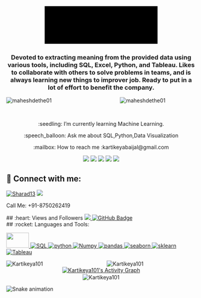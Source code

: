 <!--
*Kartikeya101/Kartikeya101* is a ✨ special ✨ repository because its `README.md` (this file) appears on your GitHub profile.

Here are some ideas to get you started:

- 🔭 I’m currently working on ...
- 🌱 I’m currently learning ...
- 👯 I’m looking to collaborate on ...
- 🤔 I’m looking for help with ...
- 💬 Ask me about ...
- 📫 How to reach me: ...
- 😄 Pronouns: ...
- ⚡ Fun fact: ...
-->
<div align = "center" >
<img src="https://github.com/Kartikeya101/Kartikeya101/blob/main/Untitled%20video%20-%20Made%20with%20Clipchamp%20(7).gif" width="300" height = "100" />
<h3 align="center">Devoted to extracting meaning from the provided data using various tools, including SQL, Excel, Python, and Tableau. Likes to collaborate with others to solve problems in teams, and is always learning new things to improver job. Ready to put in a lot of effort to benefit the company.
</h3>
</div>
<div>
 <p>
    <img  src="https://images.squarespace-cdn.com/content/v1/574faff6f8baf35e5da43485/1553914921320-JL7TJLMKYJ0H1JUXG5CY/Data-Inspect.gif?format=1000w" alt="maheshdethe01" width="41%" />
    <img align="right" src="https://media2.giphy.com/media/3oKIPEqDGUULpEU0aQ/200w.gif?cid=82a1493b4hsvjb5f485v272b7hoyhuaeyyfjfu6a3dm3wb0k&rid=200w.gif&ct=g" alt="maheshdethe01" width="40%" />
  </p>
 </div> 
  <br/>
<div align="center">
   <p> :seedling: I’m currently learning Machine Learning.</p>
   <p> :speech_balloon: Ask me about SQL,Python,Data Visualization</p>
   <p> :mailbox: How to reach me :kartikeyabaijal@gmail.com</p>
</div>
<p align= "center">
<img src="https://img.shields.io/badge/SQL-MSSQL-red"/>
<img src="https://img.shields.io/badge/Python-python-blue"/>
<img src="https://img.shields.io/badge/Excel-excel-green"/>
<img src="https://img.shields.io/badge/Tableau-Visualization-blueviolet"/>
<img src="https://img.shields.io/badge/Machine Learning-Pandas,Numpy,Seaborn,Sklearn-brightgreen"/>
</p>

## :link: Connect with me:
<span align="left">
  <a href="https://www.linkedin.com/in/kartikeya-b-6a74259a/" target="blank"><img src="https://img.shields.io/badge/LinkedIn-0077B5?style=for-the-badge&logo=linkedin&logoColor=white" alt="Sharad13"/></a>
      <a href="mailto:kartikeyabaijal@gmail.com">
        <img src="https://img.shields.io/badge/Gmail-D14836?style=for-the-badge&logo=gmail&logoColor=white" />
      </a>
    <p>Call Me: +91-8750262419</p>
</span>
## :heart: Views and Followers
<a href="https://github.com/Kartikeya101/github-profile-views-counter">
    <img src="https://komarev.com/ghpvc/?username=Kartikeya101">
</a>
<a href="https://github.com/Kartikeya101?tab=followers"><img src="https://img.shields.io/github/followers/Sharad13?label=Followers&style=social" alt="GitHub Badge"></a>
<br/>
 ## :rocket: Languages and Tools:
<p > <a href="https://www.w3schools.com/EXCEL/index.php" target="_blank"> <img src="https://encrypted-tbn0.gstatic.com/images?q=tbn:ANd9GcQ6S9p2l3SiVBkpC8hcivRrP5EG5UcY6vBTsA&usqp=CAU" width="60" height="40"/> </a> <a href="https://www.microsoft.com/en-in/sql-server/sql-server-2019" target="_white"> <img src="https://media.istockphoto.com/vectors/icon-major-database-format-vector-icon-illustration-vector-id1298834585?k=20&m=1298834585&s=612x612&w=0&h=Ue_oKPfJjJxzF-KvXjM9EU_kqaOW_sGMqhb9Its64_w=" alt="SQL" width="60" height="40"/> </a> <a href="https://www.w3schools.com/python/" target="_blank"> <img src="https://encrypted-tbn0.gstatic.com/images?q=tbn:ANd9GcRX9KYoFpX9v-HF45IjK17OC4jhT19I55y0Fw&usqp=CAU" alt="python" width="60" height="40"/> </a> </a>  <a href="https://numpy.org/doc/" target="_blank"> <img src="https://encrypted-tbn0.gstatic.com/images?q=tbn:ANd9GcTIt9kJDVZzKGcJzalTKKQeRU1tp6D3XD76IQ&usqp=CAU" alt="Numpy" width="60" height="40"/> </a> <a href="https://pandas.pydata.org/docs/" target="_blank"> <img src="https://encrypted-tbn0.gstatic.com/images?q=tbn:ANd9GcQ4aJry8sOhSwACBlagHu6aYRdpit3PMxtakg&usqp=CAU" alt="pandas" width="60" height="40"/>
</a> <a href="https://seaborn.pydata.org/" target="_blank"> <img src="https://encrypted-tbn0.gstatic.com/images?q=tbn:ANd9GcQS0hL87nifceik-08MulGm2XRbGjv9Q0E7Ag&usqp=CAU" alt="seaborn" width="60" height="40"/> </a> <a href="https://scikit-learn.org/stable/" target="_blank"> <img src="https://e7.pngegg.com/pngimages/359/338/png-clipart-logo-information-library-business-information-miscellaneous-blue.png" alt="sklearn" width="60" height="40"/> </a> <a href="https://www.tableau.com/" target="_blank"> <img src="https://workforceedtech.org/wp-content/uploads/2019/03/Tableau_Logo_resized.png" alt="Tableau" width="60" height="40"/> </a> </p>
<div align="left">
  <p>
    <img align="left" src="https://github-readme-stats.vercel.app/api?username=Kartikeya101&theme=synthwave" alt="Kartikeya101" width="47%" />
    <img align="right" src="https://github-readme-streak-stats.herokuapp.com/?user=Kartikeya101&theme=synthwave" alt="Kartikeya101" width="47%" />
  </p>
</div>
<div align="center">
<a href="https://github.com/Kartikeya101/github-readme-activity-graph"><img alt="Kartikeya101's Activity Graph" src="https://activity-graph.herokuapp.com/graph?username=Kartikeya101&bg_color=1F222E&color=F8D866&line=F85D7F&point=FFFFFF&hide_border=true" /></a>
</div>
<div align="center">
   <img align="center"src="https://github-readme-stats.vercel.app/api/top-langs?username=Kartikeya101&theme=synthwave" alt="Kartikeya101" />
</div>

![Snake animation](https://github.com/thepiyushmalhotra/thepiyushmalhotra/blob/output/github-contribution-grid-snake.svg)
